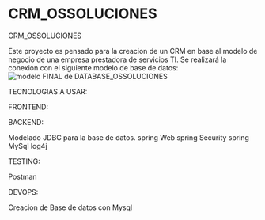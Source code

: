 # CRM_OSSOLUCIONES
CRM_OSSOLUCIONES


Este proyecto es pensado para la creacion de un CRM en base al modelo de negocio de una empresa prestadora de servicios TI. Se realizará la conexion con el siguiente modelo de base de datos:
![modelo FINAL de DATABASE_OSSOLUCIONES](https://github.com/OSNAIDER2022/CRM_OSSOLUCIONES/assets/105904620/a8a3017a-0ccc-4357-8fc5-562e1466e17b)


TECNOLOGIAS A USAR:

FRONTEND:


BACKEND:

Modelado JDBC para la base de datos.
spring Web
spring Security
spring MySql
log4j


TESTING:

Postman


DEVOPS:

Creacion de Base de datos con Mysql
